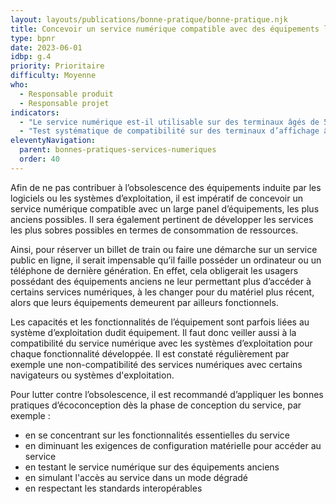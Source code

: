 ```yaml
---
layout: layouts/publications/bonne-pratique/bonne-pratique.njk
title: Concevoir un service numérique compatible avec des équipements les plus anciens possibles
type: bpnr
date: 2023-06-01
idbp: g.4
priority: Prioritaire
difficulty: Moyenne
who:
  - Responsable produit
  - Responsable projet
indicators:
  - "Le service numérique est-il utilisable sur des terminaux âgés de 5 ans ou plus ? oui / non"
  - "Test systématique de compatibilité sur des terminaux d’affichage âgés de 5 ans et plus ? oui / non"
eleventyNavigation:
  parent: bonnes-pratiques-services-numeriques
  order: 40
---
```


Afin de ne pas contribuer à l’obsolescence des équipements induite par les logiciels ou les systèmes d’exploitation, il est impératif de concevoir un service numérique compatible avec un large panel d’équipements, les plus anciens possibles. Il sera également pertinent de développer les services les plus sobres possibles en termes de consommation de ressources.

Ainsi, pour réserver un billet de train ou faire une démarche sur un service public en ligne, il serait impensable qu’il faille posséder un ordinateur ou un téléphone de dernière génération. En effet, cela obligerait les usagers possédant des équipements anciens ne leur permettant plus d’accéder à certains services numériques, à les changer pour du matériel plus récent, alors que leurs équipements demeurent par ailleurs fonctionnels. 

Les capacités et les fonctionnalités de l’équipement sont parfois liées au système d’exploitation dudit équipement. Il faut donc veiller aussi à la compatibilité du service numérique avec les systèmes d’exploitation pour chaque fonctionnalité développée. Il est constaté régulièrement par exemple une non-compatibilité des services numériques avec certains navigateurs ou systèmes d'exploitation.

Pour lutter contre l’obsolescence, il est recommandé d’appliquer les bonnes pratiques d’écoconception dès la phase de conception du service, par exemple : 
*	en se concentrant sur les fonctionnalités essentielles du service
*	en diminuant les exigences de configuration matérielle pour accéder au service
*	en testant le service numérique sur des équipements anciens
*	en simulant l'accès au service dans un mode dégradé
*	en respectant les standards interopérables
